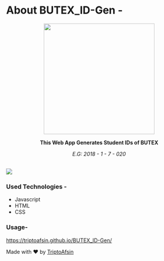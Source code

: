 # About BUTEX_ID-Gen - 

<p align="center"><img src="https://upload.wikimedia.org/wikipedia/commons/c/c8/BUTex_LOGO.png" height="300px" width="300px"></p>

<p align="center"><b>This Web App Generates Student IDs of BUTEX</b></p>
<p align="center"><i>E.G: 2018 - 1 - 7 - 020</i></p>

<br>

<img src="https://i.imgur.com/mY0q9g4.png">

<br>
<h3>Used Technologies - </h3>
<ul>
<li>Javascript</li>
<li>HTML</li>
<li>CSS</li>
</ul>

<h3>Usage-</h3>

https://triptoafsin.github.io/BUTEX_ID-Gen/ 
<br>

<p>Made with ❤ by <a href="https://www.facebook.com/Tripto.Afsin">TriptoAfsin</a></p>




